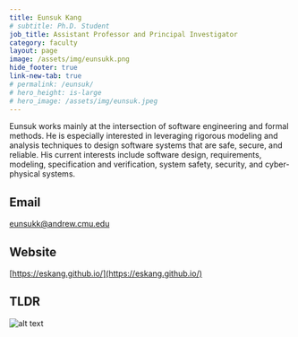 ```yaml
---
title: Eunsuk Kang
# subtitle: Ph.D. Student
job_title: Assistant Professor and Principal Investigator
category: faculty
layout: page
image: /assets/img/eunsukk.png
hide_footer: true
link-new-tab: true
# permalink: /eunsuk/
# hero_height: is-large
# hero_image: /assets/img/eunsuk.jpeg
---
```


Eunsuk works mainly at the intersection of software engineering and formal methods. He is especially interested in leveraging rigorous modeling and analysis techniques to design software systems that are safe, secure, and reliable. His current interests include software design, requirements, modeling, specification and verification, system safety, security, and cyber-physical systems.
​
## Email ##
[eunsukk@andrew.cmu.edu](mailto:eunsukk@andrew.cmu.edu)
​
## Website ##
[https://eskang.github.io/](https://eskang.github.io/)


## TLDR ##
![alt text](https://parvkpr.github.io/sodalab/assets/img/eunsuk.jpeg)






